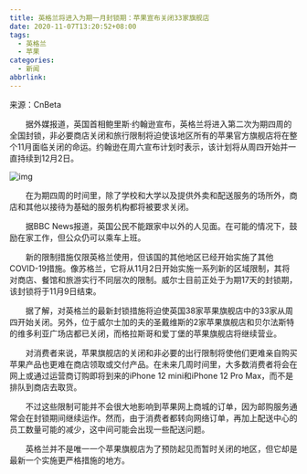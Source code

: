 ```yaml
---
title: 英格兰将进入为期一月封锁期：苹果宣布关闭33家旗舰店
date: 2020-11-07T13:20:52+08:00
tags:
  - 英格兰
  - 苹果
categories:
  - 新闻
abbrlink:
---
```


来源：CnBeta　　

　　据外媒报道，英国首相鲍里斯·约翰逊宣布，英格兰将进入第二次为期四周的全国封锁，非必要商店关闭和旅行限制将迫使该地区所有的苹果官方旗舰店将在整个11月面临关闭的命运。约翰逊在周六宣布计划时表示，该计划将从周四开始并一直持续到12月2日。

![img](https://cdn.jsdelivr.net/gh/yakeing/Documentation@main/Hexo/images/ae59-kcieyvz1708262.jpg)

　　在为期四周的时间里，除了学校和大学以及提供外卖和配送服务的场所外，商店和其他以接待为基础的服务机构都将被要求关闭。

　　据BBC News报道，英国公民不能跟家中以外的人见面。在可能的情况下，鼓励在家工作，但公众仍可以乘车上班。

　　新的限制措施仅限英格兰使用，但该国的其他地区已经开始实施了其他COVID-19措施。像苏格兰，它将从11月2日开始实施一系列新的区域限制，其将对商店、餐馆和旅游实行不同层次的限制。威尔士目前正处于为期17天的封锁期，该封锁将于11月9日结束。

　　据了解，对英格兰的最新封锁措施将迫使英国38家苹果旗舰店中的33家从周四开始关闭。另外，位于威尔士加的夫的圣戴维斯的2家苹果旗舰店和贝尔法斯特的维多利亚广场店都已关闭，而格拉斯哥和爱丁堡的苹果旗舰店将继续营业。

　　对消费者来说，苹果旗舰店的关闭和非必要的出行限制将使他们更难亲自购买苹果产品也更难在商店领取或交付产品。在未来几周时间里，大多数消费者将会在网上或通过运营商订购即将到来的iPhone 12 mini和iPhone 12 Pro Max，而不是排队到商店去取货。

　　不过这些限制可能并不会很大地影响到苹果网上商城的订单，因为邮购服务通常会在封锁期间继续运作。然而，由于消费者都转向网络订单，再加上配送中心的员工数量可能的减少，这中间可能会出现一些配送问题。

　　英格兰并不是唯一一个苹果旗舰店为了预防起见而暂时关闭的地区，但它却是最新一个实施更严格措施的地方。